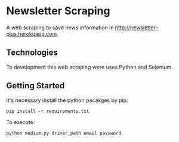 # Newsletter Scraping
A web scraping to save news information in http://newsletter-plus.herokuapp.com.

## Technologies
To development this web scraping were uses Python and Selenium.

## Getting Started
It's necessary install the python pacakges by pip:

```
pip install -r requirements.txt
```

To execute:

```
python médium.py driver_path email password
```
